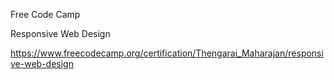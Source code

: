 Free Code Camp

Responsive Web Design


https://www.freecodecamp.org/certification/Thengarai_Maharajan/responsive-web-design
